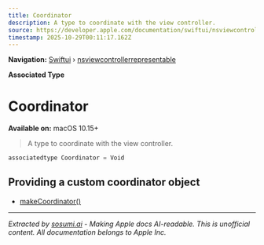 ```yaml
---
title: Coordinator
description: A type to coordinate with the view controller.
source: https://developer.apple.com/documentation/swiftui/nsviewcontrollerrepresentable/coordinator
timestamp: 2025-10-29T00:11:17.162Z
---
```


**Navigation:** [Swiftui](/documentation/swiftui) › [nsviewcontrollerrepresentable](/documentation/swiftui/nsviewcontrollerrepresentable)

**Associated Type**

# Coordinator

**Available on:** macOS 10.15+

> A type to coordinate with the view controller.

```swift
associatedtype Coordinator = Void
```

## Providing a custom coordinator object

- [makeCoordinator()](/documentation/swiftui/nsviewcontrollerrepresentable/makecoordinator())

---

*Extracted by [sosumi.ai](https://sosumi.ai) - Making Apple docs AI-readable.*
*This is unofficial content. All documentation belongs to Apple Inc.*
